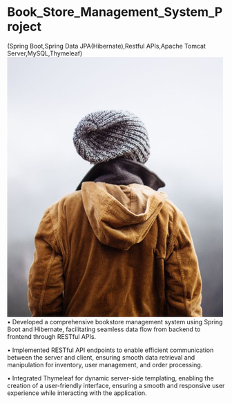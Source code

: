 # Book_Store_Management_System_Project
(Spring Boot,Spring Data JPA(Hibernate),Restful APIs,Apache
Tomcat Server,MySQL,Thymeleaf)
<img src="img_girl.jpg" width="500" height="600">
• Developed a comprehensive bookstore management system
  using Spring Boot and Hibernate, facilitating seamless data flow
  from backend to frontend through RESTful APIs.

• Implemented RESTful API endpoints to enable efficient
  communication between the server and client, ensuring smooth
  data retrieval and manipulation for inventory, user management,
  and order processing.

• Integrated Thymeleaf for dynamic server-side templating,
  enabling the creation of a user-friendly interface, ensuring a
  smooth and responsive user experience while interacting with
  the application.

